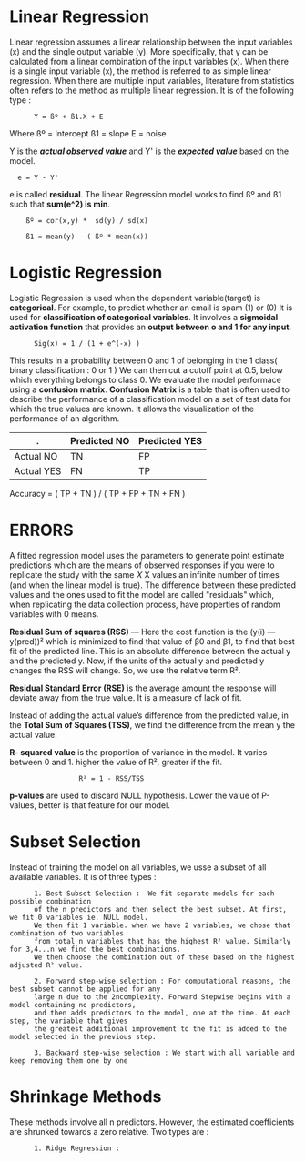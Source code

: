 # Linear Regression

Linear regression assumes a linear relationship between the input variables (x) and the single output variable (y). More specifically, that y can be calculated from a linear combination of the input variables (x).
When there is a single input variable (x), the method is referred to as simple linear regression. When there are multiple input variables, literature from statistics often refers to the method as multiple linear regression.
It is of the following type :

          Y = ßº + ß1.X + E
Where ßº = Intercept
      ß1 = slope
      E = noise
      
Y is the ***actual observed value*** and Y' is the ***expected value*** based on the model.

      e = Y - Y'
e is called **residual**.
The linear Regression model works to find ßº and ß1 such that **sum(e^2) is min**.

        ßº = cor(x,y) *  sd(y) / sd(x)
        
        ß1 = mean(y) - ( ßº * mean(x))
        
# Logistic Regression

Logistic Regression is used when the dependent variable(target) is **categorical**. For example, to predict whether an email is spam (1) or (0)
It is used for **classification of categorical variables**. It involves a **sigmoidal activation function** that provides an **output between o and 1
for any input**.

          Sig(x) = 1 / (1 + e^(-x) )
          
This results in a probability between 0 and 1 of belonging in the 1 class( binary classification : 0 or 1 )
We can then cut a cutoff point at 0.5, below which everything belongs to class 0.
We evaluate the model performace using a **confusion matrix**.
**Confusion Matrix** is a table that is often used to describe the performance of a classification model on a set of test data for which 
the true values are known. It allows the visualization of the performance of an algorithm.
    
|    . | Predicted NO | Predicted YES|
|------| -------------|---------------|
|Actual NO| TN | FP |
|Actual YES | FN | TP |

Accuracy =    ( TP + TN ) / ( TP + FP + TN + FN )

# ERRORS

A fitted regression model uses the parameters to generate point estimate predictions which are the means of observed responses if you were to replicate the study with the same 𝑋
X
 values an infinite number of times (and when the linear model is true). The difference between these predicted values and the ones used to fit the model are called "residuals" which, when replicating the data collection process, have properties of random variables with 0 means.

**Residual Sum of squares (RSS)** — Here the cost function is the (y(i) — y(pred))² which is minimized to find that value of β0 and β1, to find that best fit of the predicted line. This is an absolute difference between the actual y and the predicted y. Now, if the units of the actual y and predicted y changes the RSS will change. So, we use the relative term R².

**Residual Standard Error (RSE)** is the average amount the response will deviate away from the true value. It is a measure of lack of fit.

Instead of adding the actual value’s difference from the predicted value, in the **Total Sum of Squares (TSS)**, we find the difference from the mean y the actual value.

**R- squared value** is the proportion of variance in the model. It varies between 0 and 1. higher the value of R², greater if the fit.
                    
                     R² = 1 - RSS/TSS
                  
**p-values** are used to discard  NULL hypothesis. Lower the value of P-values, better is that feature for our model.


# Subset Selection

Instead of training the model on all variables, we usse a subset of all available variables. It is of three types :

          1. Best Subset Selection :  We fit separate models for each possible combination 
          of the n predictors and then select the best subset. At first, we fit 0 variables ie. NULL model. 
          We then fit 1 variable. when we have 2 variables, we chose that combination of two variables 
          from total n variables that has the highest R² value. Similarly for 3,4...n we find the best combinations.
          We then choose the combination out of these based on the highest adjusted R² value.
          
          2. Forward step-wise selection : For computational reasons, the best subset cannot be applied for any 
          large n due to the 2ncomplexity. Forward Stepwise begins with a model containing no predictors, 
          and then adds predictors to the model, one at the time. At each step, the variable that gives 
          the greatest additional improvement to the fit is added to the model selected in the previous step.
          
          3. Backward step-wise selection : We start with all variable and keep removing them one by one

# Shrinkage Methods

These methods involve all n predictors. However, the estimated coefficients are shrunked towards a zero relative. Two types are :
          
          1. Ridge Regression : 
